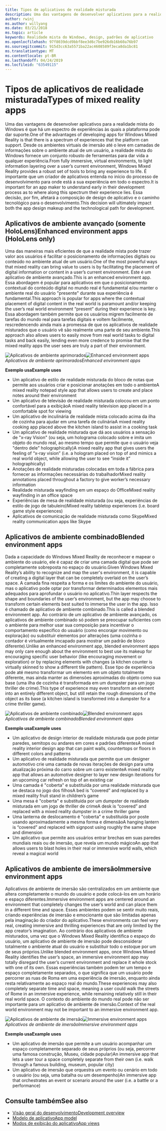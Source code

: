 ```yaml
---
title: Tipos de aplicativos de realidade misturada
description: Uma das vantagens de desenvolver aplicativos para a realidade mista do Windows é que há um espectro de experiências que a plataforma pode dar suporte a partir de ambientes virtuais de imersão total, a fim de obter informações sobre o ambiente atual de um usuário.
author: rwinj
ms.author: willyang
ms.date: 03/21/2018
ms.topic: article
keywords: Realidade mista do Windows, design, padrões de aplicativo
ms.openlocfilehash: 97f8039dcd9bbf8ee3d6c7be926db16b60a76b97
ms.sourcegitcommit: 915d3cc63a5571ba22ac4608589f3eca8da1bc81
ms.translationtype: MT
ms.contentlocale: pt-BR
ms.lasthandoff: 04/24/2019
ms.locfileid: "63549115"
---
```

# <a name="types-of-mixed-reality-apps"></a><span data-ttu-id="ff1b0-104">Tipos de aplicativos de realidade misturada</span><span class="sxs-lookup"><span data-stu-id="ff1b0-104">Types of mixed reality apps</span></span>

<span data-ttu-id="ff1b0-105">Uma das vantagens de desenvolver aplicativos para a realidade mista do Windows é que há um espectro de experiências às quais a plataforma pode dar suporte.</span><span class="sxs-lookup"><span data-stu-id="ff1b0-105">One of the advantages of developing apps for Windows Mixed Reality is that there is a spectrum of experiences that the platform can support.</span></span> <span data-ttu-id="ff1b0-106">Desde os ambientes virtuais de imersão até o leve em camadas de informações sobre o ambiente atual de um usuário, a realidade mista do Windows fornece um conjunto robusto de ferramentas para dar vida a qualquer experiência.</span><span class="sxs-lookup"><span data-stu-id="ff1b0-106">From fully immersive, virtual environments, to light information layering over a user’s current environment, Windows Mixed Reality provides a robust set of tools to bring any experience to life.</span></span> <span data-ttu-id="ff1b0-107">É importante que um criador de aplicativos entenda no início do processo de desenvolvimento para onde está a sua experiência em todo o espectro.</span><span class="sxs-lookup"><span data-stu-id="ff1b0-107">It is important for an app maker to understand early in their development process as to where along this spectrum their experience lies.</span></span> <span data-ttu-id="ff1b0-108">Essa decisão, por fim, afetará a composição de design de aplicativo e o caminho tecnológico para o desenvolvimento.</span><span class="sxs-lookup"><span data-stu-id="ff1b0-108">This decision will ultimately impact both the app design makeup and the technological path for development.</span></span>

## <a name="enhanced-environment-apps-hololens-only"></a><span data-ttu-id="ff1b0-109">Aplicativos de ambiente avançado (somente HoloLens)</span><span class="sxs-lookup"><span data-stu-id="ff1b0-109">Enhanced environment apps (HoloLens only)</span></span>

<span data-ttu-id="ff1b0-110">Uma das maneiras mais eficientes de que a realidade mista pode trazer valor aos usuários é facilitar o posicionamento de informações digitais ou conteúdo no ambiente atual de um usuário.</span><span class="sxs-lookup"><span data-stu-id="ff1b0-110">One of the most powerful ways that mixed reality can bring value to users is by facilitating the placement of digital information or content in a user’s current environment.</span></span> <span data-ttu-id="ff1b0-111">Este é um aplicativo de ambiente avançado.</span><span class="sxs-lookup"><span data-stu-id="ff1b0-111">This is an enhanced environment app.</span></span> <span data-ttu-id="ff1b0-112">Essa abordagem é popular para aplicativos em que o posicionamento contextual do conteúdo digital no mundo real é fundamental e/ou manter o ambiente real do usuário "presente" durante sua experiência é fundamental.</span><span class="sxs-lookup"><span data-stu-id="ff1b0-112">This approach is popular for apps where the contextual placement of digital content in the real world is paramount and/or keeping the user’s real world environment “present” during their experience is key.</span></span> <span data-ttu-id="ff1b0-113">Essa abordagem também permite que os usuários migrem facilmente de tarefas do mundo real para tarefas digitais e voltem facilmente, rescredencendo ainda mais a promessa de que os aplicativos de realidade misturados que o usuário vê são realmente uma parte de seu ambiente.</span><span class="sxs-lookup"><span data-stu-id="ff1b0-113">This approach also allows users to easily move from real world tasks to digital tasks and back easily, lending even more credence to promise that the mixed reality apps the user sees are truly a part of their environment.</span></span>

<span data-ttu-id="ff1b0-114">![Aplicativos de ambiente aprimorados](images/enhancedenvironmentapps-640px.jpg)</span><span class="sxs-lookup"><span data-stu-id="ff1b0-114">![Enhanced environment apps](images/enhancedenvironmentapps-640px.jpg)</span></span><br>
<span data-ttu-id="ff1b0-115">*Aplicativos de ambiente aprimorados*</span><span class="sxs-lookup"><span data-stu-id="ff1b0-115">*Enhanced environment apps*</span></span>

<span data-ttu-id="ff1b0-116">**Exemplo usa**</span><span class="sxs-lookup"><span data-stu-id="ff1b0-116">**Example uses**</span></span>
* <span data-ttu-id="ff1b0-117">Um aplicativo de estilo de realidade misturada do bloco de notas que permite aos usuários criar e posicionar anotações em todo o ambiente</span><span class="sxs-lookup"><span data-stu-id="ff1b0-117">A mixed reality notepad style app that allows users to create and place notes around their environment</span></span>
* <span data-ttu-id="ff1b0-118">Um aplicativo de televisão de realidade misturada colocou em um ponto confortável para a exibição</span><span class="sxs-lookup"><span data-stu-id="ff1b0-118">A mixed reality television app placed in a comfortable spot for viewing</span></span>
* <span data-ttu-id="ff1b0-119">Um aplicativo de inculinária de realidade mista colocado acima da ilha de cozinha para ajudar em uma tarefa de culinária</span><span class="sxs-lookup"><span data-stu-id="ff1b0-119">A mixed reality cooking app placed above the kitchen island to assist in a cooking task</span></span>
* <span data-ttu-id="ff1b0-120">Um aplicativo de realidade misturada que dá aos usuários a sensação de "x-ray Vision" (ou seja, um holograma colocado sobre e imita um objeto do mundo real, ao mesmo tempo que permite que o usuário veja "dentro dele" holographically)</span><span class="sxs-lookup"><span data-stu-id="ff1b0-120">A mixed reality app that gives users the feeling of “x-ray vision” (i.e. a hologram placed on top of and mimics a real world object, while allowing the user to see “inside it” holographically)</span></span>
* <span data-ttu-id="ff1b0-121">Anotações de realidade misturadas colocadas em toda a fábrica para fornecer as informações necessárias do trabalhador</span><span class="sxs-lookup"><span data-stu-id="ff1b0-121">Mixed reality annotations placed throughout a factory to give worker’s necessary information</span></span>
* <span data-ttu-id="ff1b0-122">Realidade misturada wayfinding em um espaço do Office</span><span class="sxs-lookup"><span data-stu-id="ff1b0-122">Mixed reality wayfinding in an office space</span></span>
* <span data-ttu-id="ff1b0-123">Experiências de mesa de realidade misturada (ou seja, experiências de estilo de jogo de tabuleiro)</span><span class="sxs-lookup"><span data-stu-id="ff1b0-123">Mixed reality tabletop experiences (i.e. board game style experiences)</span></span>
* <span data-ttu-id="ff1b0-124">Aplicativos de comunicação de realidade misturada como Skype</span><span class="sxs-lookup"><span data-stu-id="ff1b0-124">Mixed reality communication apps like Skype</span></span>

## <a name="blended-environment-apps"></a><span data-ttu-id="ff1b0-125">Aplicativos de ambiente combinado</span><span class="sxs-lookup"><span data-stu-id="ff1b0-125">Blended environment apps</span></span>

<span data-ttu-id="ff1b0-126">Dada a capacidade do Windows Mixed Reality de reconhecer e mapear o ambiente do usuário, ele é capaz de criar uma camada digital que pode ser completamente sobreposta no espaço do usuário.</span><span class="sxs-lookup"><span data-stu-id="ff1b0-126">Given Windows Mixed Reality’s ability to recognize and map the user's environment, it is capable of creating a digital layer that can be completely overlaid on the user’s space.</span></span> <span data-ttu-id="ff1b0-127">A camada fina respeita a forma e os limites do ambiente do usuário, mas o aplicativo pode optar por transformar determinados elementos mais adequados para aprofundar o usuário no aplicativo.</span><span class="sxs-lookup"><span data-stu-id="ff1b0-127">Thin layer respects the shape and boundaries of the user’s environment, but the app may choose to transform certain elements best suited to immerse the user in the app.</span></span> <span data-ttu-id="ff1b0-128">Isso é chamado de aplicativo de ambiente combinado.</span><span class="sxs-lookup"><span data-stu-id="ff1b0-128">This is called a blended environment app.</span></span> <span data-ttu-id="ff1b0-129">Ao contrário de um aplicativo de ambiente avançado, os aplicativos de ambiente combinado só podem se preocupar suficientes com o ambiente para melhor usar sua composição para incentivar o comportamento específico do usuário (como encorajar movimento ou exploração) ou substituir elementos por alterações (uma cozinha o contador é virtualmente imcapado para mostrar um padrão de bloco diferente).</span><span class="sxs-lookup"><span data-stu-id="ff1b0-129">Unlike an enhanced environment app, blended environment apps may only care enough about the environment to best use its makeup for encouraging specific user behavior (like encouraging movement or exploration) or by replacing elements with changes (a kitchen counter is virtually skinned to show a different tile pattern).</span></span> <span data-ttu-id="ff1b0-130">Esse tipo de experiência pode até mesmo transformar um elemento em um objeto totalmente diferente, mas ainda manter as dimensões aproximadas do objeto como sua base (uma ilha de cozinha é transformada em um dumpster para um jogo thriller de crime).</span><span class="sxs-lookup"><span data-stu-id="ff1b0-130">This type of experience may even transform an element into an entirely different object, but still retain the rough dimensions of the object as its base (a kitchen island is transformed into a dumpster for a crime thriller game).</span></span>

<span data-ttu-id="ff1b0-131">![Aplicativos de ambiente combinado](images/blendedenvironmentapps-640px.jpg)</span><span class="sxs-lookup"><span data-stu-id="ff1b0-131">![Blended environment apps](images/blendedenvironmentapps-640px.jpg)</span></span><br>
<span data-ttu-id="ff1b0-132">*Aplicativos de ambiente combinado*</span><span class="sxs-lookup"><span data-stu-id="ff1b0-132">*Blended environment apps*</span></span>

<span data-ttu-id="ff1b0-133">**Exemplo usa**</span><span class="sxs-lookup"><span data-stu-id="ff1b0-133">**Example uses**</span></span>
* <span data-ttu-id="ff1b0-134">Um aplicativo de design interior de realidade misturada que pode pintar paredes, semitops ou andares em cores e padrões diferentes</span><span class="sxs-lookup"><span data-stu-id="ff1b0-134">A mixed reality interior design app that can paint walls, countertops or floors in different colors and patterns</span></span>
* <span data-ttu-id="ff1b0-135">Um aplicativo de realidade misturada que permite que um designer automotivo crie uma camada de novas iterações de design para uma atualização próxima do carro sobre um carro existente</span><span class="sxs-lookup"><span data-stu-id="ff1b0-135">A mixed reality app that allows an automotive designer to layer new design iterations for an upcoming car refresh on top of an existing car</span></span>
* <span data-ttu-id="ff1b0-136">Uma camada é "coberta" e substituída por uma realidade misturada que se destaca no jogo dos filhos</span><span class="sxs-lookup"><span data-stu-id="ff1b0-136">A bed is “covered” and replaced by a mixed reality fruit stand in children’s game</span></span>
* <span data-ttu-id="ff1b0-137">Uma mesa é "coberta" e substituída por um dumpster de realidade misturada em um jogo de thriller de crime</span><span class="sxs-lookup"><span data-stu-id="ff1b0-137">A desk is “covered” and replaced with a mixed reality dumpster in a crime thriller game</span></span>
* <span data-ttu-id="ff1b0-138">Uma lanterna de deslocamento é "coberta" e substituída por poste usando aproximadamente a mesma forma e dimensão</span><span class="sxs-lookup"><span data-stu-id="ff1b0-138">A hanging lantern is “covered” and replaced with signpost using roughly the same shape and dimension</span></span>
* <span data-ttu-id="ff1b0-139">Um aplicativo que permite aos usuários entrar brechas em suas paredes mundiais reais ou de imersão, que revela um mundo mágico</span><span class="sxs-lookup"><span data-stu-id="ff1b0-139">An app that allows users to blast holes in their real or immersive world walls, which reveal a magical world</span></span>

## <a name="immersive-environment-apps"></a><span data-ttu-id="ff1b0-140">Aplicativos de ambiente de imersão</span><span class="sxs-lookup"><span data-stu-id="ff1b0-140">Immersive environment apps</span></span>

<span data-ttu-id="ff1b0-141">Aplicativos de ambiente de imersão são centralizados em um ambiente que altera completamente o mundo do usuário e pode colocá-los em um horário e espaço diferentes.</span><span class="sxs-lookup"><span data-stu-id="ff1b0-141">Immersive environment apps are centered around an environment that completely changes the user’s world and can place them in a different time and space.</span></span> <span data-ttu-id="ff1b0-142">Esses ambientes podem se sentir muito reais, criando experiências de imersão e emocionante que são limitadas apenas pela imaginação do criador do aplicativo.</span><span class="sxs-lookup"><span data-stu-id="ff1b0-142">These environments can feel very real, creating immersive and thrilling experiences that are only limited by the app creator’s imagination.</span></span> <span data-ttu-id="ff1b0-143">Ao contrário dos aplicativos de ambiente misturados, uma vez que o Windows Mixed Reality identifica o espaço do usuário, um aplicativo de ambiente de imersão pode desconsiderar totalmente o ambiente atual do usuário e substituir todo o estoque por um de seus próprios.</span><span class="sxs-lookup"><span data-stu-id="ff1b0-143">Unlike blended environment apps, once Windows Mixed Reality identifies the user’s space, an immersive environment app may totally disregard the user’s current environment and replace it whole stock with one of its own.</span></span> <span data-ttu-id="ff1b0-144">Essas experiências também podem ter um tempo e espaço completamente separados, o que significa que um usuário pode percorrer as ruas de Roma em uma experiência de imersão, enquanto ainda resta relativamente ao espaço real do mundo.</span><span class="sxs-lookup"><span data-stu-id="ff1b0-144">These experiences may also completely separate time and space, meaning a user could walk the streets of Rome in an immersive experience, while remaining relatively still in their real world space.</span></span> <span data-ttu-id="ff1b0-145">O contexto do ambiente do mundo real pode não ser importante para um aplicativo de ambiente de imersão.</span><span class="sxs-lookup"><span data-stu-id="ff1b0-145">Context of the real world environment may not be important to an immersive environment app.</span></span>

<span data-ttu-id="ff1b0-146">![Aplicativos de ambiente de imersão](images/windows-mixed-reality-640px.jpg)</span><span class="sxs-lookup"><span data-stu-id="ff1b0-146">![Immersive environment apps](images/windows-mixed-reality-640px.jpg)</span></span><br>
<span data-ttu-id="ff1b0-147">*Aplicativos de ambiente de imersão*</span><span class="sxs-lookup"><span data-stu-id="ff1b0-147">*Immersive environment apps*</span></span>

<span data-ttu-id="ff1b0-148">**Exemplo usa**</span><span class="sxs-lookup"><span data-stu-id="ff1b0-148">**Example uses**</span></span>
* <span data-ttu-id="ff1b0-149">Um aplicativo de imersão que permite a um usuário acompanhar um espaço completamente separado de seus próprios (ou seja, percorrer uma famosa construção, Museu, cidade popular)</span><span class="sxs-lookup"><span data-stu-id="ff1b0-149">An immersive app that lets a user tour a space completely separate from their own (i.e. walk through a famous building, museum, popular city)</span></span>
* <span data-ttu-id="ff1b0-150">Um aplicativo de imersão que orquestra um evento ou cenário em todo o usuário (ou seja, uma batalha ou um desempenho)</span><span class="sxs-lookup"><span data-stu-id="ff1b0-150">An immersive app that orchestrates an event or scenario around the user (i.e. a battle or a performance)</span></span>

## <a name="see-also"></a><span data-ttu-id="ff1b0-151">Consulte também</span><span class="sxs-lookup"><span data-stu-id="ff1b0-151">See also</span></span>
* [<span data-ttu-id="ff1b0-152">Visão geral do desenvolvimento</span><span class="sxs-lookup"><span data-stu-id="ff1b0-152">Development overview</span></span>](development-overview.md)
* [<span data-ttu-id="ff1b0-153">Modelo de aplicativo</span><span class="sxs-lookup"><span data-stu-id="ff1b0-153">App model</span></span>](app-model.md)
* [<span data-ttu-id="ff1b0-154">Modos de exibição do aplicativo</span><span class="sxs-lookup"><span data-stu-id="ff1b0-154">App views</span></span>](app-views.md)
